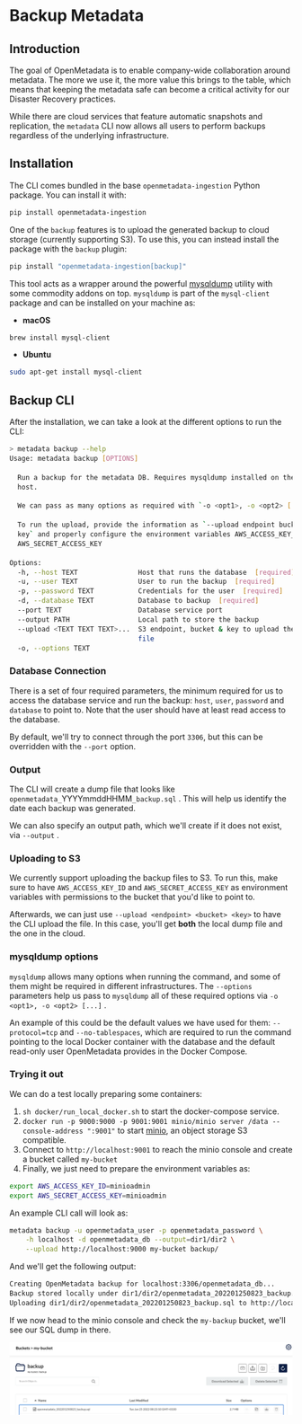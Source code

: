 # Backup Metadata

## Introduction

The goal of OpenMetadata is to enable company-wide collaboration around metadata. The more we use it, the more value this brings to the table, which means that keeping the metadata safe can become a critical activity for our Disaster Recovery practices.

While there are cloud services that feature automatic snapshots and replication, the `metadata` CLI now allows all users to perform backups regardless of the underlying infrastructure.

## Installation

The CLI comes bundled in the base `openmetadata-ingestion` Python package. You can install it with:

```bash
pip install openmetadata-ingestion
```

One of the `backup` features is to upload the generated backup to cloud storage (currently supporting S3). To use this, you can instead install the package with the `backup` plugin:

```bash
pip install "openmetadata-ingestion[backup]"
```

This tool acts as a wrapper around the powerful [mysqldump](https://dev.mysql.com/doc/refman/8.0/en/mysqldump.html) utility with some commodity addons on top. `mysqldump` is part of the `mysql-client` package and can be installed on your machine as:

* **macOS**

```bash
brew install mysql-client
```

* **Ubuntu**

```bash
sudo apt-get install mysql-client
```

## Backup CLI

After the installation, we can take a look at the different options to run the CLI:

```bash
> metadata backup --help
Usage: metadata backup [OPTIONS]

  Run a backup for the metadata DB. Requires mysqldump installed on the
  host.

  We can pass as many options as required with `-o <opt1>, -o <opt2> [...]`

  To run the upload, provide the information as `--upload endpoint bucket
  key` and properly configure the environment variables AWS_ACCESS_KEY_ID &
  AWS_SECRET_ACCESS_KEY

Options:
  -h, --host TEXT               Host that runs the database  [required]
  -u, --user TEXT               User to run the backup  [required]
  -p, --password TEXT           Credentials for the user  [required]
  -d, --database TEXT           Database to backup  [required]
  --port TEXT                   Database service port
  --output PATH                 Local path to store the backup
  --upload <TEXT TEXT TEXT>...  S3 endpoint, bucket & key to upload the backup
                                file
  -o, --options TEXT
```

### Database Connection

There is a set of four required parameters, the minimum required for us to access the database service and run the backup: `host`, `user`, `password` and `database` to point to. Note that the user should have at least read access to the database.

By default, we'll try to connect through the port `3306`, but this can be overridden with the `--port` option.

### Output

The CLI will create a dump file that looks like `openmetadata_`YYYYmmddHHMM`_backup.sql` . This will help us identify the date each backup was generated.

We can also specify an output path, which we'll create if it does not exist, via `--output` .

### Uploading to S3

We currently support uploading the backup files to S3. To run this, make sure to have `AWS_ACCESS_KEY_ID` and `AWS_SECRET_ACCESS_KEY` as environment variables with permissions to the bucket that you'd like to point to.

Afterwards, we can just use `--upload <endpoint> <bucket> <key>` to have the CLI upload the file. In this case, you'll get **both** the local dump file and the one in the cloud.

### mysqldump options

`mysqldump` allows many options when running the command, and some of them might be required in different infrastructures. The `--options` parameters help us pass to `mysqldump` all of these required options via `-o <opt1>, -o <opt2> [...]` .

An example of this could be the default values we have used for them: `--protocol=tcp` and `--no-tablespaces`, which are required to run the command pointing to the local Docker container with the database and the default read-only user OpenMetadata provides in the Docker Compose.

### Trying it out

We can do a test locally preparing some containers:

1. `sh docker/run_local_docker.sh` to start the docker-compose service.
2. `docker run -p 9000:9000 -p 9001:9001 minio/minio server /data --console-address ":9001"` to start [minio](https://min.io), an object storage S3 compatible.
3. Connect to `http://localhost:9001` to reach the minio console and create a bucket called `my-bucket`
4. Finally, we just need to prepare the environment variables as:

```bash
export AWS_ACCESS_KEY_ID=minioadmin
export AWS_SECRET_ACCESS_KEY=minioadmin
```

An example CLI call will look as:

```bash
metadata backup -u openmetadata_user -p openmetadata_password \
    -h localhost -d openmetadata_db --output=dir1/dir2 \
    --upload http://localhost:9000 my-bucket backup/
```

And we'll get the following output:

```bash
Creating OpenMetadata backup for localhost:3306/openmetadata_db...
Backup stored locally under dir1/dir2/openmetadata_202201250823_backup.sql
Uploading dir1/dir2/openmetadata_202201250823_backup.sql to http://localhost:9000/my-bucket/backup/openmetadata_202201250823_backup.sql...
```

If we now head to the minio console and check the `my-backup` bucket, we'll see our SQL dump in there.

![](<../../docs/.gitbook/assets/image (70) (1).png>)
